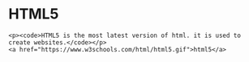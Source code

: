 # HTML5 
    <p><code>HTML5 is the most latest version of html. it is used to create websites.</code></p> 
    <a href="https://www.w3schools.com/html/html5.gif">html5</a>
